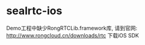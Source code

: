 # sealrtc-ios

Demo工程中缺少RongRTCLib.framework库, 请到官网: http://www.rongcloud.cn/downloads/rtc 
下载iOS SDK
